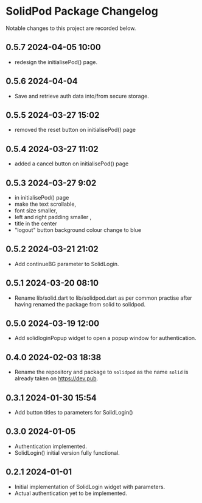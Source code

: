 # SolidPod Package Changelog

Notable changes to this project are recorded below.

## 0.5.7 2024-04-05 10:00 

+ redesign the initialisePod() page. 


## 0.5.6 2024-04-04

+ Save and retrieve auth data into/from secure storage.

## 0.5.5 2024-03-27 15:02

+ removed the reset button on initialisePod() page


## 0.5.4 2024-03-27 11:02

+ added a cancel button on initialisePod() page


## 0.5.3 2024-03-27 9:02

+ in initialisePod() page 
+ make the text scrollable,
+ font size smaller,
+ left and right padding smaller ,
+ title in the center
+ "logout" button background colour change to blue


## 0.5.2 2024-03-21 21:02

+ Add continueBG parameter to SolidLogin.

## 0.5.1 2024-03-20 08:10

+ Rename lib/solid.dart to lib/solidpod.dart as per common practise
  after having renamed the package from solid to solidpod.

## 0.5.0 2024-03-19 12:00

+ Add solidloginPopup widget to open a popup window for authentication.

## 0.4.0 2024-02-03 18:38

+ Rename the repository and package to `solidpod` as the name `solid`
  is already taken on https://dev.pub.

## 0.3.1 2024-01-30 15:54

+ Add button titles to parameters for SolidLogin()

## 0.3.0 2024-01-05

+ Authentication implemented.
+ SolidLogin() initial version fully functional.

## 0.2.1 2024-01-01

+ Initial implementation of SolidLogin widget with parameters.
+ Actual authentication yet to be implemented.
